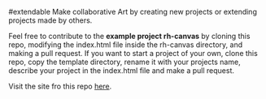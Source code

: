 #extendable
Make collaborative Art by creating new projects or extending projects made by others. 

Feel free to contribute to the <b>example project rh-canvas</b> by cloning this repo, modifying the index.html file inside the rh-canvas directory, and making a pull request. If you want to start a project of your own, clone this repo, copy the template directory, rename it with your projects name, describe your project in the index.html file and make a pull request.  

Visit the site fro this repo [here](https://strawstack.github.com/extendable/). 
